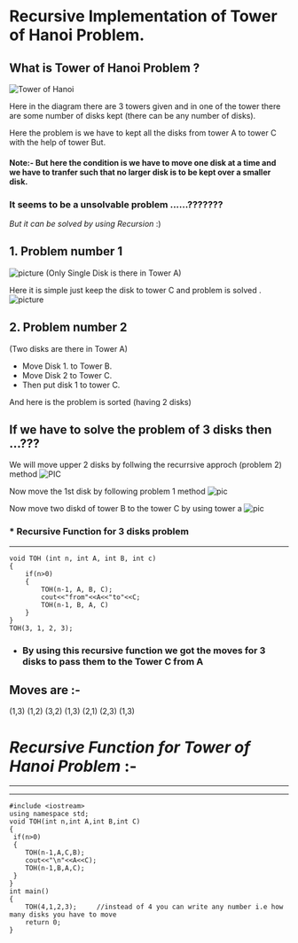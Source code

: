 
# Recursive Implementation of Tower of Hanoi Problem.


## What is Tower of Hanoi Problem ?

![Tower of Hanoi](https://xp.io/storage/10gu6TNG.png)

Here in the diagram there are 3 towers given and in one of the tower there are some number of disks kept (there can be any number of disks).

Here the problem is we have to kept all the disks from tower A to tower C with the help of tower But. 
#### Note:- But here the condition is we have to move one disk at a time and we have to tranfer such that no larger disk is to be kept over a smaller disk.

### It seems to be a unsolvable problem ......???????

_But it can be solved by using Recursion_ :) 



## 1. Problem number 1

![picture](https://xp.io/storage/10gBK0aG.png) (Only Single Disk is there in Tower A)



Here it is simple just keep the disk to tower C and problem is solved .
![picture](https://xp.io/storage/10gLxrIU.png)

## 2. Problem number 2 

(Two disks are there in Tower A)
   * Move Disk 1. to Tower B.
   * Move Disk 2 to Tower C.
   * Then put disk 1 to tower C.

And here is the problem is sorted (having 2 disks) 
      
## If we have to solve the problem of 3 disks then ...???

We will move upper 2 disks by follwing the recurrsive approch (problem 2) method
![PIC](https://xp.io/storage/10o861Yd.png)

Now move the 1st disk by following problem 1 method
![pic](https://xp.io/storage/10omo1iD.png)
    
Now move two diskd of tower B to the tower C by using tower a
![pic](https://xp.io/storage/10ozEBxa.png)
   

  ### * Recursive Function for 3 disks problem
  ---
```
void TOH (int n, int A, int B, int c)
{
    if(n>0)
    {
        TOH(n-1, A, B, C);
        cout<<"from"<<A<<"to"<<C;
        TOH(n-1, B, A, C)
    }
}     
TOH(3, 1, 2, 3); 

 ```       

* ### By using this recursive function we got the moves for 3 disks to pass them to the Tower C  from A  

## Moves are :- 
(1,3)  (1,2)  (3,2)  (1,3)  (2,1)  (2,3)  (1,3)


# _Recursive Function for Tower of Hanoi Problem_ :-
---
---

```
#include <iostream>
using namespace std;
void TOH(int n,int A,int B,int C)
{
 if(n>0)
 {
    TOH(n-1,A,C,B);
    cout<<"\n"<<A<<C);
    TOH(n-1,B,A,C);
 }
}
int main()
{
    TOH(4,1,2,3);     //instead of 4 you can write any number i.e how many disks you have to move
    return 0;
}